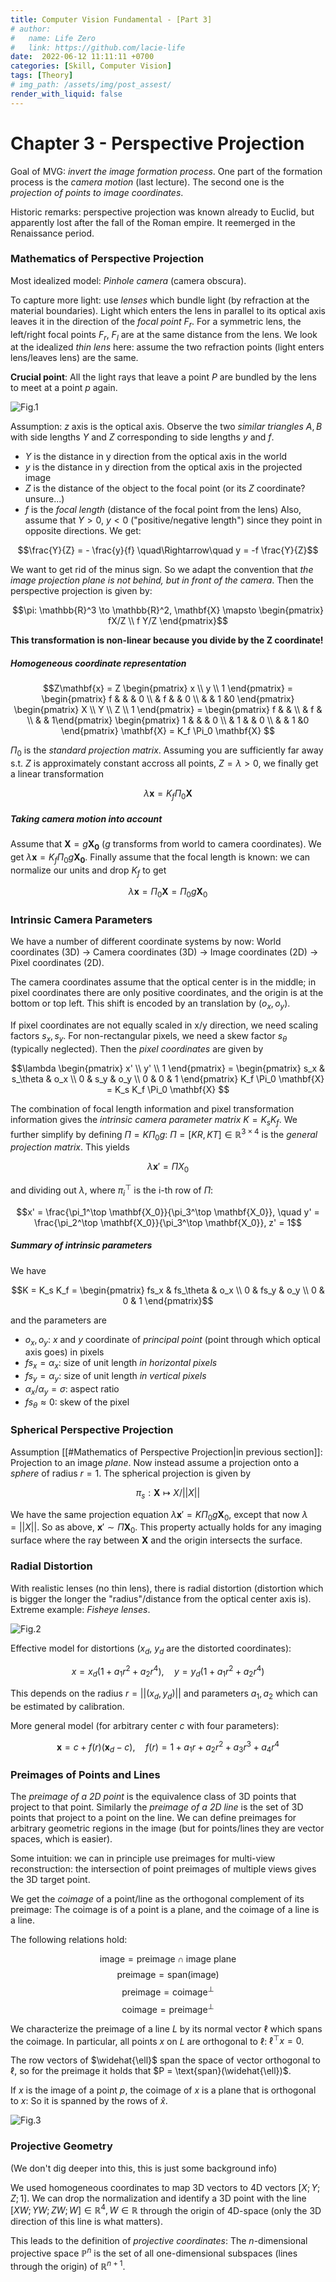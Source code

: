 ```yaml
---
title: Computer Vision Fundamental - [Part 3]
# author:
#   name: Life Zero
#   link: https://github.com/lacie-life
date:  2022-06-12 11:11:11 +0700
categories: [Skill, Computer Vision]
tags: [Theory]
# img_path: /assets/img/post_assest/
render_with_liquid: false
---
```


# Chapter 3 - Perspective Projection

Goal of MVG: *invert the image formation process*. One part of the formation process is the *camera motion* (last lecture). The second one is the *projection of points to image coordinates*.

Historic remarks: perspective projection was known already to Euclid, but apparently lost after the fall of the Roman empire. It reemerged in the Renaissance period.

### Mathematics of Perspective Projection
Most idealized model: *Pinhole camera* (camera obscura).

To capture more light: use *lenses* which bundle light (by refraction at the material boundaries). Light which enters the lens in parallel to its optical axis leaves it in the direction of the *focal point* $F_r$. For a symmetric lens, the left/right focal points $F_r$, $F_l$ are at the same distance from the lens. We look at the idealized *thin lens* here: assume the two refraction points (light enters lens/leaves lens) are the same.

**Crucial point**: All the light rays that leave a point $P$ are bundled by the lens to meet at a point $p$ again.

![Fig.1](https://github.com/lacie-life/lacie-life.github.io/blob/main/assets/img/post_assest/thin-lens.png?raw=true)

Assumption: $z$ axis is the optical axis. Observe the two *similar triangles* $A, B$ with side lengths $Y$ and $Z$ corresponding to side lengths $y$ and $f$.
- $Y$ is the distance in y direction from the optical axis in the world
- $y$ is the distance in y direction from the optical axis in the projected image
- $Z$ is the distance of the object to the focal point (or its $Z$ coordinate? unsure...)
- $f$ is the *focal length* (distance of the focal point from the lens)
Also, assume that $Y > 0$, $y < 0$ ("positive/negative length") since they point in opposite directions. We get:

$$\frac{Y}{Z} = - \frac{y}{f} \quad\Rightarrow\quad y = -f \frac{Y}{Z}$$

We want to get rid of the minus sign. So we adapt the convention that *the image projection plane is not behind, but in front of the camera*. Then the perspective projection is given by:

$$\pi: \mathbb{R}^3 \to \mathbb{R}^2, \mathbf{X} \mapsto \begin{pmatrix} fX/Z \\ f Y/Z \end{pmatrix}$$

**This transformation is non-linear because you divide by the Z coordinate!**

##### Homogeneous coordinate representation

$$Z\mathbf{x}
= Z \begin{pmatrix} x \\ y \\ 1 \end{pmatrix}
= \begin{pmatrix} f & & & 0 \\ & f & & 0 \\ & & 1 &0 \end{pmatrix} \begin{pmatrix} X \\ Y \\ Z \\ 1 \end{pmatrix}
= \begin{pmatrix} f & & \\ & f & \\ & & 1\end{pmatrix}
 \begin{pmatrix} 1 & & & 0 \\ & 1 & & 0 \\ & & 1 &0 \end{pmatrix}
 \mathbf{X}
= K_f \Pi_0 \mathbf{X}
$$

$\Pi_0$ is the *standard projection matrix*. Assuming you are sufficiently far away s.t. $Z$ is approximately constant accross all points, $Z = \lambda > 0$, we finally get a linear transformation

$$\lambda \mathbf{x} = K_f \Pi_0 \mathbf{X}$$

##### Taking camera motion into account
Assume that $\mathbf{X} = g \mathbf{X_0}$ ($g$ transforms from world to camera coordinates). We get $\lambda \mathbf{x} = K_f \Pi_0 g \mathbf{X_0}$. Finally assume that the focal length is known: we can normalize our units and drop $K_f$ to get

$$\lambda \mathbf{x} = \Pi_0 \mathbf{X} = \Pi_0 g \mathbf{X}_0$$

### Intrinsic Camera Parameters
We have a number of different coordinate systems by now: World coordinates (3D) -> Camera coordinates (3D) -> Image coordinates (2D) -> Pixel coordinates (2D).

The camera coordinates assume that the optical center is in the middle; in pixel coordinates there are only positive coordinates, and the origin is at the bottom or top left. This shift is encoded by an translation by $(o_x, o_y)$.

If pixel coordinates are not equally scaled in x/y direction, we need scaling factors $s_x, s_y$. For non-rectangular pixels, we need a skew factor $s_\theta$ (typically neglected). Then the *pixel coordinates* are given by

$$\lambda \begin{pmatrix} x' \\ y' \\ 1 \end{pmatrix}
= \begin{pmatrix} s_x & s_\theta & o_x \\ 0 & s_y & o_y \\ 0 & 0 & 1 \end{pmatrix} K_f \Pi_0 \mathbf{X}
= K_s K_f \Pi_0 \mathbf{X}
$$

The combination of focal length information and pixel transformation information gives the *intrinsic camera parameter matrix* $K = K_s K_f$. We further simplify by defining $\Pi = K \Pi_0 g$: $\Pi = [KR, KT] \in \mathbb{R}^{3 \times 4}$ is the *general projection matrix*. This yields

$$\lambda \mathbf{x}' = \Pi X_0$$

 and dividing out $\lambda$, where $\pi_i^\top$ is the i-th row of $\Pi$:
 
 $$x' = \frac{\pi_1^\top \mathbf{X_0}}{\pi_3^\top \mathbf{X_0}}, \quad y' = \frac{\pi_2^\top \mathbf{X_0}}{\pi_3^\top \mathbf{X_0}}, z' = 1$$
 
 ##### Summary of intrinsic parameters
 We have

$$K = K_s K_f = \begin{pmatrix} fs_x & fs_\theta & o_x \\ 0 & fs_y & o_y \\ 0 & 0 & 1 \end{pmatrix}$$

and the parameters are 
- $o_x, o_y$: $x$ and $y$ coordinate of *principal point* (point through which optical axis goes) in pixels
- $f s_x = \alpha_x$: size of unit length *in horizontal pixels*
- $f s_y = \alpha_y$: size of unit length *in vertical pixels*
- $\alpha_x / \alpha_y = \sigma$: aspect ratio
- $f s_\theta \approx 0$: skew of the pixel




### Spherical Perspective Projection
Assumption [[#Mathematics of Perspective Projection|in previous section]]: Projection to an image *plane*. Now instead assume a projection onto a *sphere* of radius $r = 1$. The spherical projection is given by 

$$\pi_s: \mathbf{X} \mapsto X / ||X||$$

We have the same projection equation $\lambda \mathbf{x}' = K \Pi_0 g \mathbf{X}_0$, except that now $\lambda = ||X||$. So as above, $\mathbf{x}' \sim \Pi \mathbf{X}_0$. This property actually holds for any imaging surface where the ray between $\mathbf{X}$ and the origin intersects the surface.


### Radial Distortion
With realistic lenses (no thin lens), there is radial distortion (distortion which is bigger the longer the "radius"/distance from the optical center axis is). Extreme example: *Fisheye lenses*.

![Fig.2](https://github.com/lacie-life/lacie-life.github.io/blob/main/assets/img/post_assest/radial-distortion-bookshelves.png?raw=true)


Effective model for distortions ($x_d$, $y_d$ are the distorted coordinates):

$$x = x_d(1 + a_1 r^2 + a_2 r^4), \quad y = y_d (1 + a_1 r^2 + a_2 r^4)$$

This depends on the radius $r = ||(x_d, y_d)||$ and parameters $a_1, a_2$ which can be estimated by calibration.

More general model (for arbitrary center $c$ with four parameters):

$$\mathbf{x} = c + f(r) (\mathbf{x}_d - c), \quad f(r) = 1 + a_1 r + a_2 r^2 + a_3 r^3 + a_4 r^4$$


### Preimages of Points and Lines
The *preimage of a 2D point* is the equivalence class of 3D points that project to that point. Similarly the *preimage of a 2D line* is the set of 3D points that project to a point on the line. We can define preimages for arbitrary geometric regions in the image (but for points/lines they are vector spaces, which is easier).

Some intuition: we can in principle use preimages for multi-view reconstruction: the intersection of point preimages of multiple views gives the 3D target point.

We get the *coimage* of a point/line as the orthogonal complement of its preimage: The coimage is of a point is a plane, and the coimage of a line is a line.

The following relations hold:

$$\text{image} = \text{preimage} \cap \text{image plane}$$
$$\text{preimage} = \text{span}(\text{image})$$
$$\text{preimage} = \text{coimage}^\bot$$
$$\text{coimage} = \text{preimage}^\bot$$

We characterize the preimage of a line $L$ by its normal vector $\ell$ which spans the coimage. In particular, all points $x$ on $L$ are orthogonal to $\ell$: $\ell^\top x = 0$.

The row vectors of $\widehat{\ell}$ span the space of vector orthogonal to $\ell$, so for the preimage it holds that $P = \text{span}(\widehat{\ell})$.

If $x$ is the image of a point $p$, the coimage of $x$ is a plane that is orthogonal to $x$: So it is spanned by the rows of $\widehat{x}$.

![Fig.3](https://github.com/lacie-life/lacie-life.github.io/blob/main/assets/img/post_assest/preimage-coimage-summary.png?raw=true)


### Projective Geometry
(We don't dig deeper into this, this is just some background info)

We used homogeneous coordinates to map 3D vectors to 4D vectors $[X; Y; Z; 1]$. We can drop the normalization and identify a 3D point with the line $[XW; YW; ZW; W] \in \mathbb{R}^4, W \in \mathbb{R}$ through the origin of 4D-space (only the 3D direction of this line is what matters).

This leads to the definition of *projective coordinates*: The $n$-dimensional projective space $\mathbb{P}^n$ is the set of all one-dimensional subspaces (lines through the origin) of $\mathbb{R}^{n+1}$.


